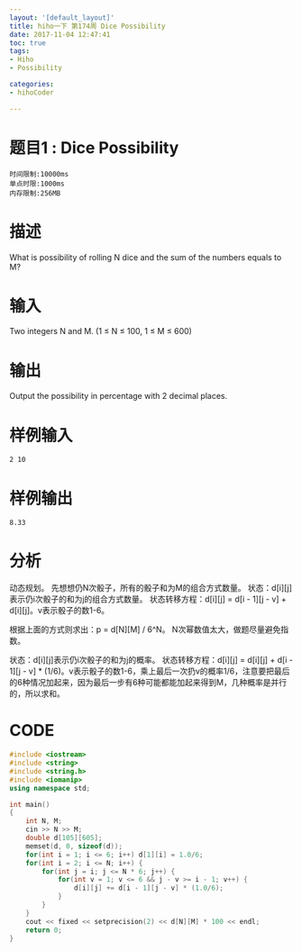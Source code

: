 ```yaml
---
layout: '[default_layout]'   
title: hiho一下 第174周 Dice Possibility           
date: 2017-11-04 12:47:41  
toc: true                  
tags:                        
- Hiho
- Possibility

categories:                  
- hihoCoder

---
```

# 题目1 : Dice Possibility
    时间限制:10000ms
    单点时限:1000ms
    内存限制:256MB

# 描述
What is possibility of rolling N dice and the sum of the numbers equals to M?
<!--more-->
# 输入
Two integers N and M. (1 ≤ N ≤ 100, 1 ≤ M ≤ 600)

# 输出
Output the possibility in percentage with 2 decimal places.

# 样例输入
    2 10

# 样例输出
    8.33

# 分析
动态规划。
先想想仍N次骰子，所有的骰子和为M的组合方式数量。
状态：d[i][j]表示仍i次骰子的和为j的组合方式数量。
状态转移方程：d[i][j] = d[i - 1][j - v] + d[i][j]。v表示骰子的数1-6。

根据上面的方式则求出：p = d[N][M] / 6^N。
N次幂数值太大，做题尽量避免指数。

状态：d[i][j]表示仍i次骰子的和为j的概率。
状态转移方程：d[i][j] = d[i][j] + d[i - 1][j - v] * (1/6)。v表示骰子的数1-6，乘上最后一次扔v的概率1/6，注意要把最后的6种情况加起来，因为最后一步有6种可能都能加起来得到M，几种概率是并行的，所以求和。

# CODE
```C++
#include <iostream>
#include <string>
#include <string.h>
#include <iomanip>
using namespace std;

int main()
{
    int N, M;
    cin >> N >> M;
    double d[105][605];
    memset(d, 0, sizeof(d));
    for(int i = 1; i <= 6; i++) d[1][i] = 1.0/6;
    for(int i = 2; i <= N; i++) {
        for(int j = i; j <= N * 6; j++) {
            for(int v = 1; v <= 6 && j - v >= i - 1; v++) {
                d[i][j] += d[i - 1][j - v] * (1.0/6);
            }
        }
    }
    cout << fixed << setprecision(2) << d[N][M] * 100 << endl;
    return 0;
}
```


















